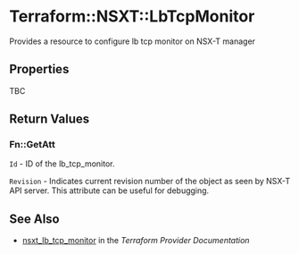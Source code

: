 # Terraform::NSXT::LbTcpMonitor

Provides a resource to configure lb tcp monitor on NSX-T manager

## Properties

TBC

## Return Values

### Fn::GetAtt

`Id` - ID of the lb_tcp_monitor.

`Revision` - Indicates current revision number of the object as seen by NSX-T API server. This attribute can be useful for debugging.

## See Also

* [nsxt_lb_tcp_monitor](https://www.terraform.io/docs/providers/nsxt/r/lb_tcp_monitor.html) in the _Terraform Provider Documentation_